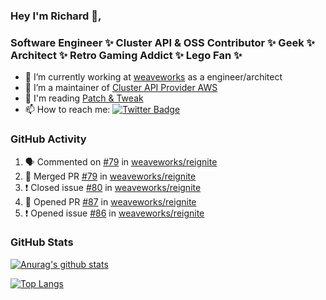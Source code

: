 ### Hey I'm Richard 👋, 

<h3 align="left">Software Engineer ✨ Cluster API & OSS Contributor ✨ Geek ✨ Architect ✨ Retro Gaming Addict ✨ Lego Fan ✨</h3>

- 🔭 I’m currently working at [weaveworks](https://github.com/weaveworks) as a engineer/architect
- 👯 I’m a maintainer of [Cluster API Provider AWS](https://github.com/kubernetes-sigs/cluster-api-provider-aws)
- 💬 I'm reading [Patch & Tweak](https://bjooks.com/products/patch-tweak-exploring-modular-synthesis)
- 📫 How to reach me: [![Twitter Badge](https://img.shields.io/badge/-@fruit_case-00acee?style=flat&logo=Twitter&logoColor=white)](https://twitter.com/intent/follow?screen_name=fruit_case "Follow on Twitter")

### GitHub Activity 

<!--START_SECTION:activity-->
1. 🗣 Commented on [#79](https://github.com/weaveworks/reignite/issues/79) in [weaveworks/reignite](https://github.com/weaveworks/reignite)
2. 🎉 Merged PR [#79](https://github.com/weaveworks/reignite/pull/79) in [weaveworks/reignite](https://github.com/weaveworks/reignite)
3. ❗️ Closed issue [#80](https://github.com/weaveworks/reignite/issues/80) in [weaveworks/reignite](https://github.com/weaveworks/reignite)
4. 💪 Opened PR [#87](https://github.com/weaveworks/reignite/pull/87) in [weaveworks/reignite](https://github.com/weaveworks/reignite)
5. ❗️ Opened issue [#86](https://github.com/weaveworks/reignite/issues/86) in [weaveworks/reignite](https://github.com/weaveworks/reignite)
<!--END_SECTION:activity-->

### GitHub Stats

[![Anurag's github stats](https://github-readme-stats.vercel.app/api?username=richardcase&count_private=true&show_icons=true)](https://github.com/anuraghazra/github-readme-stats)

[![Top Langs](https://github-readme-stats.vercel.app/api/top-langs/?username=richardcase&hide=html&layout=compact)](https://github.com/anuraghazra/github-readme-stats)
